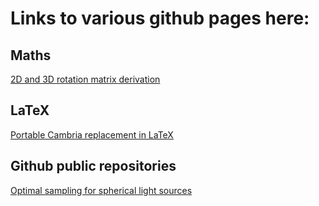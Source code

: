 # Links to various github pages here:


## Maths

[2D and 3D rotation matrix derivation](maths/rotations)

## LaTeX

[Portable Cambria replacement in LaTeX](tex/fuentes)

## Github public repositories

[Optimal sampling for spherical light sources](https://github.com/carlos-urena/psc-sampler)
